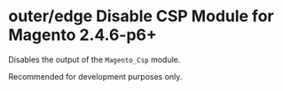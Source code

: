 # outer/edge Disable CSP Module for Magento 2.4.6-p6+

Disables the output of the `Magento_Csp` module.

Recommended for development purposes only.
